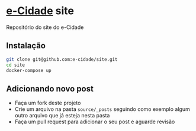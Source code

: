 # [e-Cidade](https://site-ecidade.librecode.coop) site

Repositório do site do e-Cidade

## Instalação

```bash
git clone git@github.com:e-cidade/site.git
cd site
docker-compose up
```

## Adicionando novo post

* Faça um fork deste projeto
* Crie um arquivo na pasta `source/_posts` seguindo como exemplo algum outro arquivo que já esteja nesta pasta
* Faça um pull request para adicionar o seu post e aguarde revisão